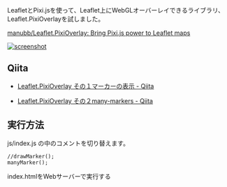 


LeafletとPixi.jsを使って、Leaflet上にWebGLオーバーレイできるライブラリ、Leaflet.PixiOverlayを試しました。

[manubb/Leaflet.PixiOverlay: Bring Pixi.js power to Leaflet maps](https://github.com/manubb/Leaflet.PixiOverlay)



[![screenshot](/docs/Leaflet.PixiOverlay.Trial)](https://manubb.github.io/Leaflet.PixiOverlay/demo.html)



## Qiita

* [Leaflet.PixiOverlay その１マーカーの表示 - Qiita](https://qiita.com/sugasaki/items/cc50fe09a98fcd219719)

* [Leaflet.PixiOverlay その２many-markers - Qiita](https://qiita.com/sugasaki/items/9b6eb6ca70613b3d47e3)



## 実行方法


js/index.js の中のコメントを切り替えます。

```
//drawMarker();
manyMarker();
```

index.htmlをWebサーバーで実行する




